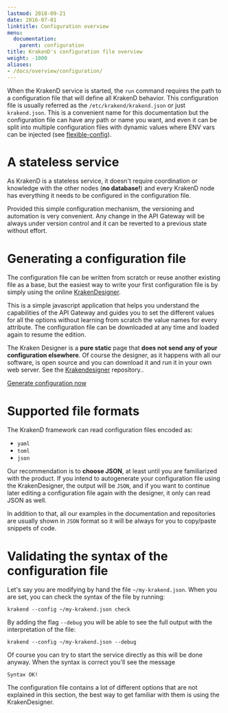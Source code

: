 ```yaml
---
lastmod: 2018-09-21
date: 2016-07-01
linktitle: Configuration overview
menu:
  documentation:
    parent: configuration
title: KrakenD's configuration file overview
weight: -1000
aliases:
- /docs/overview/configuration/
---
```

When the KrakenD service is started, the `run` command requires the path to a configuration file that will define all KrakenD behavior. This configuration file is usually referred as the `/etc/krakend/krakend.json` or just `krakend.json`. This is a convenient name for this documentation but the configuration file can have any path or name you want, and even it can be split into multiple configuration files with dynamic values where ENV vars can be injected (see [flexible-config](/docs/configuration/flexible-configuration)).


# A stateless service
As KrakenD is a stateless service, it doesn't require coordination or knowledge with the other nodes (**no database!**) and every KrakenD node has everything it needs to be configured in the configuration file.

Provided this simple configuration mechanism, the versioning and automation is very convenient. Any change in the API Gateway will be always under version control and it can be reverted to a previous state without effort.

# Generating a configuration file
The configuration file can be written from scratch or reuse another existing file as a base, but the easiest way to write your first configuration file is by simply using the online [KrakenDesigner](http://designer.krakend.io/).

This is a simple javascript application that helps you understand the capabilities of the API Gateway and guides you to set the different values for all the options without learning from scratch the value names for
every attribute. The configuration file can be downloaded at any time and loaded again to resume the edition.

The Kraken Designer is a **pure static** page that **does not send any of your configuration elsewhere**. Of course the designer, as it happens with all our software, is open source and you can download it and run it in your own web server. See the [Krakendesigner](https://github.com/devopsfaith/krakendesigner) repository..

<a class="btn btn-primary btn-circle" href="http://designer.krakend.io/">Generate configuration now</a>

# Supported file formats
The KrakenD framework can read configuration files encoded as:

- `yaml`
- `toml`
- `json`

Our recommendation is to **choose JSON**, at least until you are familiarized with the product. If you intend to autogenerate your configuration file using the KrakenDesigner, the output will be `JSON`, and if you want to continue later editing a configuration file again with the designer, it only can read JSON as well.

In addition to that, all our examples in the documentation and repositories are usually shown in `JSON` format so it will be always for you to copy/paste snippets of code.

# Validating the syntax of the configuration file
Let's say you are modifying by hand the file `~/my-krakend.json`. When you are set, you can check the syntax of the file by running:

    krakend --config ~/my-krakend.json check

By adding the flag `--debug` you will be able to see the full output with the interpretation of the file:

    krakend --config ~/my-krakend.json --debug

Of course you can try to start the service directly as this will be done anyway. When the syntax is correct you'll see the message

    Syntax OK!

The configuration file contains a lot of different options that are not explained in this section, the best way to get familiar with them is using the KrakenDesigner.
